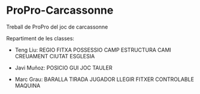 # ProPro-Carcassonne
Treball de ProPro del joc de carcassonne

Repartiment de les classes:

- Teng Liu:
    REGIO
    FITXA
    POSSESSIO
    CAMP
    ESTRUCTURA
    CAMI
    CREUAMENT
    CIUTAT
    ESGLESIA
   
- Javi Muñoz:
    POSICIO
    GUI
    JOC
    TAULER
    
- Marc Grau:
    BARALLA
    TIRADA
    JUGADOR
    LLEGIR FITXER
    CONTROLABLE
    MAQUINA
